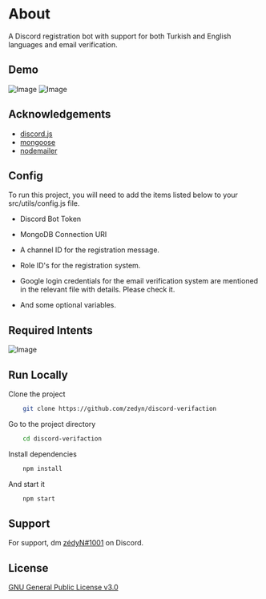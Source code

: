 # About
A Discord registration bot with support for both Turkish and English languages and email verification.
## Demo

![Image](https://resmim.net/cdn/2025/06/13/TyOmHF.png)
![Image](https://resmim.net/cdn/2025/06/13/TyONGC.png)

## Acknowledgements

- [discord.js](https://www.npmjs.com/package/discord.js)
- [mongoose](https://www.npmjs.com/package/mongoose)
- [nodemailer](https://www.npmjs.com/package/nodemailer)

  
## Config

To run this project, you will need to add the items listed below to your src/utils/config.js file.

- Discord Bot Token

- MongoDB Connection URI

- A channel ID for the registration message.

- Role ID's for the registration system.

- Google login credentials for the email verification system are mentioned in the relevant file with details. Please check it.

- And some optional variables. 

## Required Intents

![Image](https://resmim.net/cdn/2025/06/13/TyOwIT.png)


## Run Locally 
Clone the project

```bash 
    git clone https://github.com/zedyn/discord-verifaction
```

Go to the project directory

```bash 
    cd discord-verifaction
```

Install dependencies

```bash 
    npm install
```

And start it 

```bash 
    npm start
```
 ## Support
For support, dm [zédyN#1001](https://discord.com/users/1096540990162088058) on Discord.
## License

[GNU General Public License v3.0](https://choosealicense.com/licenses/gpl-3.0/)

  
